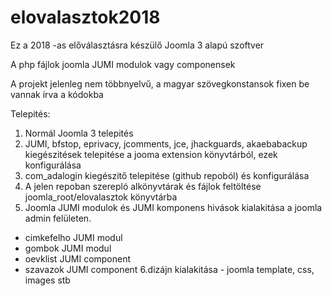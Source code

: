 # elovalasztok2018
Ez a 2018 -as előválasztásra készülő Joomla 3 alapú szoftver

A php fájlok joomla JUMI modulok vagy componensek

A projekt jelenleg nem többnyelvű, a magyar szövegkonstansok fixen be vannak írva a kódokba

Telepités:
1. Normál Joomla 3 telepités
2. JUMI, bfstop, eprivacy, jcomments, jce, jhackguards, akaebabackup kiegészitések telepitése a jooma extension könyvtárból, ezek konfigurálása
3. com_adalogin kiegészitő telepitése (github repoból) és konfigurálása
4. A jelen repoban szerepló alkönyvtárak és fájlok feltöltése joomla_root/elovalasztok könyvtárba
5. Joomla JUMI modulok és JUMI komponens hivások kialakitása a joomla admin felületen.
- cimkefelho JUMI modul
- gombok JUMI modul
- oevklist JUMI component
- szavazok JUMI component
6.dizájn kialakitása - joomla template, css, images stb



